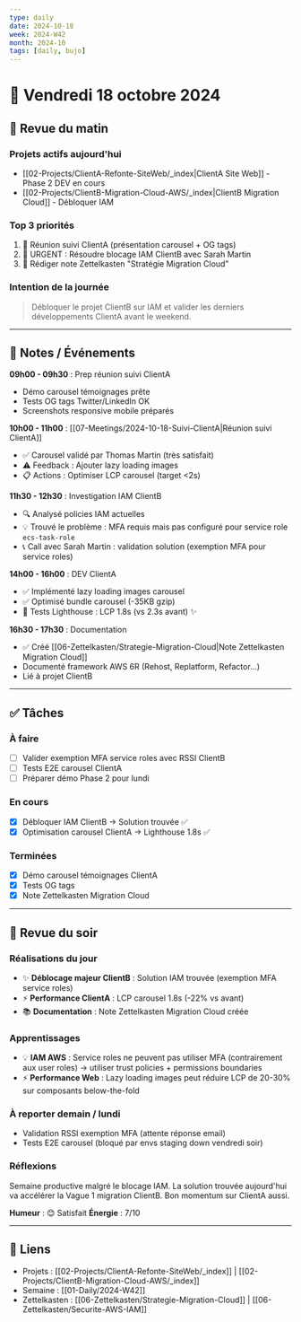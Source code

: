 ```yaml
---
type: daily
date: 2024-10-18
week: 2024-W42
month: 2024-10
tags: [daily, bujo]
---
```


# 📅 Vendredi 18 octobre 2024

## 🌅 Revue du matin

### Projets actifs aujourd'hui
- [[02-Projects/ClientA-Refonte-SiteWeb/_index|ClientA Site Web]] - Phase 2 DEV en cours
- [[02-Projects/ClientB-Migration-Cloud-AWS/_index|ClientB Migration Cloud]] - Débloquer IAM

### Top 3 priorités
1. 🎯 Réunion suivi ClientA (présentation carousel + OG tags)
2. 🚨 URGENT : Résoudre blocage IAM ClientB avec Sarah Martin
3. 📝 Rédiger note Zettelkasten "Stratégie Migration Cloud"

### Intention de la journée
> Débloquer le projet ClientB sur IAM et valider les derniers développements ClientA avant le weekend.

---

## 📝 Notes / Événements

**09h00 - 09h30** : Prep réunion suivi ClientA
- Démo carousel témoignages prête
- Tests OG tags Twitter/LinkedIn OK
- Screenshots responsive mobile préparés

**10h00 - 11h00** : [[07-Meetings/2024-10-18-Suivi-ClientA|Réunion suivi ClientA]]
- ✅ Carousel validé par Thomas Martin (très satisfait)
- ⚠️ Feedback : Ajouter lazy loading images
- 📋 Actions : Optimiser LCP carousel (target <2s)

**11h30 - 12h30** : Investigation IAM ClientB
- 🔍 Analysé policies IAM actuelles
- 💡 Trouvé le problème : MFA requis mais pas configuré pour service role `ecs-task-role`
- 📞 Call avec Sarah Martin : validation solution (exemption MFA pour service roles)

**14h00 - 16h00** : DEV ClientA
- ✅ Implémenté lazy loading images carousel
- ✅ Optimisé bundle carousel (-35KB gzip)
- 🧪 Tests Lighthouse : LCP 1.8s (vs 2.3s avant) ✨

**16h30 - 17h30** : Documentation
- ✅ Créé [[06-Zettelkasten/Strategie-Migration-Cloud|Note Zettelkasten Migration Cloud]]
- Documenté framework AWS 6R (Rehost, Replatform, Refactor...)
- Lié à projet ClientB

---

## ✅ Tâches

### À faire
- [ ] Valider exemption MFA service roles avec RSSI ClientB
- [ ] Tests E2E carousel ClientA
- [ ] Préparer démo Phase 2 pour lundi

### En cours
- [x] Débloquer IAM ClientB → Solution trouvée ✅
- [x] Optimisation carousel ClientA → Lighthouse 1.8s ✅

### Terminées
- [x] Démo carousel témoignages ClientA
- [x] Tests OG tags
- [x] Note Zettelkasten Migration Cloud

---

## 🌙 Revue du soir

### Réalisations du jour
- ✨ **Déblocage majeur ClientB** : Solution IAM trouvée (exemption MFA service roles)
- ⚡ **Performance ClientA** : LCP carousel 1.8s (-22% vs avant)
- 📚 **Documentation** : Note Zettelkasten Migration Cloud créée

### Apprentissages
- 💡 **IAM AWS** : Service roles ne peuvent pas utiliser MFA (contrairement aux user roles) → utiliser trust policies + permissions boundaries
- ⚡ **Performance Web** : Lazy loading images peut réduire LCP de 20-30% sur composants below-the-fold

### À reporter demain / lundi
- Validation RSSI exemption MFA (attente réponse email)
- Tests E2E carousel (bloqué par envs staging down vendredi soir)

### Réflexions
Semaine productive malgré le blocage IAM. La solution trouvée aujourd'hui va accélérer la Vague 1 migration ClientB. Bon momentum sur ClientA aussi.

**Humeur** : 😊 Satisfait
**Énergie** : 7/10

---

## 🔗 Liens

- Projets : [[02-Projects/ClientA-Refonte-SiteWeb/_index]] | [[02-Projects/ClientB-Migration-Cloud-AWS/_index]]
- Semaine : [[01-Daily/2024-W42]]
- Zettelkasten : [[06-Zettelkasten/Strategie-Migration-Cloud]] | [[06-Zettelkasten/Securite-AWS-IAM]]
